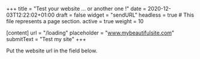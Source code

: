 +++
title = "Test your website ... or another one !"
date = 2020-12-03T12:22:02+01:00
draft = false
widget = "sendURL"
headless = true  # This file represents a page section.
active = true
weight = 10

[content]
 url = "/loading"
 placeholder = "www.mybeautifulsite.com"
 submitText = "Test my site"
+++

Put the website url in the field below.
